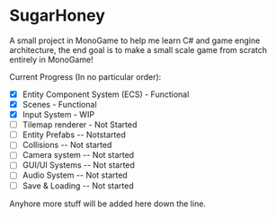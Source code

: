 # SugarHoney
A small project in MonoGame to help me learn C# and game engine architecture, the end goal is to make a small scale game from scratch entirely in MonoGame!

Current Progress (In no particular order):
- [X] Entity Component System (ECS) - Functional
- [X] Scenes - Functional
- [X] Input System - WIP
- [ ] Tilemap renderer - Not Started
- [ ] Entity Prefabs -- Notstarted
- [ ] Collisions -- Not started
- [ ] Camera system -- Not started
- [ ] GUI/UI Systems -- Not started
- [ ] Audio System -- Not started
- [ ] Save & Loading -- Not started

Anyhore more stuff will be added here down the line.
